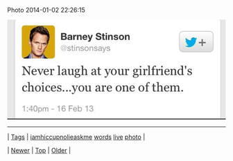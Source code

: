 <!--
title: Photo 2014-01-02 22
date: 2020-06-28T15:27:00.220Z
tags: iamhiccupnolieaskme, words, live, photo
-->


Photo 2014-01-02 22:26:15

![](72008292388-0.jpg)

<!--BOTTOM-POST-NAVIGATION-->
---

| [Tags](tags.md) | [iamhiccupnolieaskme](tag-iamhiccupnolieaskme.md) [words](tag-words.md) [live](tag-live.md) [photo](tag-photo.md) |

| [Newer](72008050684.md) | [Top](index.md) | [Older](72008423489.md) |